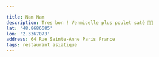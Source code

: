 ```yaml
---

title: Nam Nam
description: Tres bon ! Vermicelle plus poulet saté 👌🏻
lat: '48.8686685'
lon: '2.3367073'
address: 64 Rue Sainte-Anne Paris France
tags: restaurant asiatique
---
```

